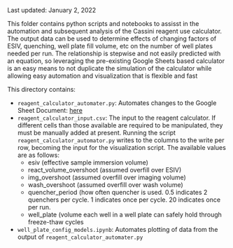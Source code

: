 Last updated: January 2, 2022

This folder contains python scripts and notebooks to assisst in the automation and subsequent analysis of the Cassini reagent use calculator. The output data can be used to determine effects of changing factors of ESIV, quenching, well plate fill volume, etc on the number of well plates needed per run. The relationship is stepwise and not easily predicted with an equation, so leveraging the pre-existing Google Sheets based calculator is an easy means to not duplicate the simulation of the calculator while allowing easy automation and visualization that is flexible and fast

This directory contains:
- `reagent_calculator_automater.py`: Automates changes to the Google Sheet Document: [here](https://docs.google.com/spreadsheets/d/1pVIvUz61vQ8UA74E1ngY5_-LhBnqBePjn6H54iaMd2c/edit#gid=2102398028)
- `reagent_calculator_input.csv`: The input to the reagent calculator. If different cells than those available are required to be manipulated, they must be manually added at present. Running the script `reagent_calculator_automator.py` writes to the columns to the write per row, becoming the input for the visualization script. The available values are as follows:
  - esiv (effective sample immersion volume)	
  - react_volume_overshoot (assumed overfill over ESIV)
  - img_overshoot (assumed overfill over imaging volume)
  - wash_overshoot	(assumed overfill over wash volume)
  - quencher_period (how often quencher is used. 0.5 indicates 2 quenchers per cycle. 1 indicates once per cycle. 20 indicates once per run.
  - well_plate (volume each well in a well plate can safely hold through freeze-thaw cycles
- `well_plate_config_models.ipynb`: Automates plotting of data from the output of `reagent_calculator_automater.py`
